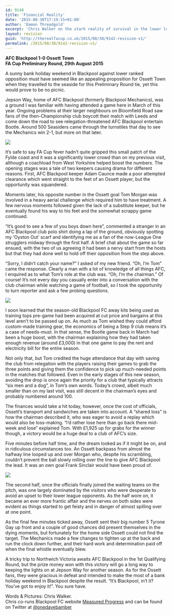 ```yaml
---
id: 9148
title: 'Financial Reality'
date: '2015-08-30T17:19:15+01:00'
author: 'Damon Threadgold'
excerpt: 'Chris Walker on the stark reality of survival in the lower leagues and the finances a Cup run can bring.'
layout: revision
guid: 'http://therealfacup.co.uk/2015/08/30/9142-revision-v1/'
permalink: /2015/08/30/9142-revision-v1/
---
```


**AFC Blackpool 1-0 Ossett Town  
FA Cup Preliminary Round, 29th August 2015**

A sunny bank holiday weekend in Blackpool against lower ranked opposition must have seemed like an appealing proposition for Ossett Town when they travelled to the seaside for this Preliminary Round tie, yet this would prove to be no picnic.

Jepson Way, home of AFC Blackpool (formerly Blackpool Mechanics), was a ground I was familiar with having attended a game here in March of this year. Ongoing problems at their larger neighbours on Bloomfield Road saw fans of the then-Championship club boycott their match with Leeds and come down the road to see relegation-threatened AFC Blackpool entertain Bootle. Around 500 Seasiders came through the turnstiles that day to see the Mechanics win 2-1, but more on that later.

![](https://lh3.googleusercontent.com/-zhZxuQEugqI/VeMbzOfhRkI/AAAAAAAAFfI/aYi1_vGxWEY/s720-Ic42/IMG_2057.jpg)

It’s safe to say FA Cup fever hadn’t quite gripped this small patch of the Fylde coast and it was a significantly lower crowd than on my previous visit, although a coachload from West Yorkshire helped boost the numbers. The opening stages was a tale of two keepers causing drama for different reasons. First, AFC Blackpool keeper Adam Caunce made a poor attempted clearance which went straight to the feet of an Ossett player, but the opportunity was squandered.

Moments later, his opposite number in the Ossett goal Tom Morgan was involved in a heavy aerial challenge which required him to have treatment. A few nervous moments followed given the lack of a substitute keeper, but he eventually found his way to his feet and the somewhat scrappy game continued.

“It’s good to see a few of you boys down here”, commented a stranger in an AFC Blackpool club polo shirt doing a lap of the ground, obviously spotting my ‘Oyston Out’ scarf and identifying me as a fan of the now-League One strugglers midway through the first half. A brief chat about the game so far ensued, with the two of us agreeing it had been a nervy start from the hosts but that they had done well to hold off their opposition from the step above.

“Sorry, I didn’t catch your name?” I asked of my new friend. “Oh, I’m Tom” came the response. Clearly a man with a lot of knowledge of all things AFC, I enquired as to what Tom’s role at the club was. “Oh, I’m the chairman.” Of course! It’s not every day you casually enter into a conversation with the club chairman while watching a game of football, so I took the opportunity to turn reporter and ask a few probing questions.

![](https://lh3.googleusercontent.com/-RHQFEKOhANY/VeMbzDHEldI/AAAAAAAAFe8/Q84YLcwgvbg/s720-Ic42/IMG_2073.jpg)

I soon learned that the season-old Blackpool FC away kits being used as training tops pre-game had been acquired at cut price and bargains at this level aren’t to be passed up on. As much as Tom wished they could afford custom-made training gear, the economics of being a Step 9 club means it’s a case of needs-must. In that sense, the Bootle game back in March had been a huge boost, with the chairman explaining how they had taken enough revenue (around £3,000) in that one game to pay the rent and electricity bill for the entire season.

Not only that, but Tom credited the huge attendance that day with saving the club from relegation with the players raising their games to grab the three points and giving them the confidence to pick up much-needed points in the matches that followed. Even in the early stages of this new season, avoiding the drop is once again the priority for a club that typically attracts “six men and a dog”, in Tom’s own words. Today’s crowd, albeit much smaller than on my last visit, was still decent in the chairman’s eyes and probably numbered around 100.

The finances would take a hit today, however, once the cost of officials, Ossett’s transport and sandwiches are taken into account. A “shared loss” is how the chairman described it, who was eager to avoid a replay which would also be loss-making. “I’d rather lose here than go back there mid-week and lose” explained Tom. With £1,925 up for grabs for the winner though, a victory would be a huge deal to a club of AFC’s size.

Five minutes before half time, and the dream looked as if it might be on, and in ridiculous circumstances too. An Ossett backpass from almost the halfway line looped up and over Morgan who, despite his scrambling, couldn’t prevent the ball slowly rolling over the line to give AFC Blackpool the lead. It was an own goal Frank Sinclair would have been proud of.

![](https://lh3.googleusercontent.com/-uuJRUg8NNLM/VeMbzJGnPmI/AAAAAAAAFfM/gnxi8rCJMlM/s512-Ic42/IMG_2072.jpg)

The second half, once the officials finally joined the waiting teams on the pitch, was one largely dominated by the visitors who were desperate to avoid an upset to their lower league opponents. As the half wore on, it became an ever more frantic affair and the nerves on both sides were evident as things started to get feisty and in danger of almost spilling over at one point.

As the final few minutes ticked away, Ossett sent their big number 5 Tyrone Gay up front and a couple of good chances did present themselves in the dying moments, but fortunately for the home side Ossett could not find the target. The Mechanics made a few changes to tighten up at the back and run the clock down further, and their hard work and determination paid off when the final whistle eventually blew.

A tricky trip to Northwich Victoria awaits AFC Blackpool in the 1st Qualifying Round, but the prize money won with this victory will go a long way to keeping the lights on at Jepson Way for another season. As for the Ossett fans, they were gracious in defeat and intended to make the most of a bank holiday weekend in Blackpool despite the result. “It’s Blackpool, in’t it? You’ve got to enjoy it!”. You sure have.

Words &amp; Pictures: Chris Walker.  
Chris co-runs Blackpool FC website [Measured Progress](http://measuredprogress.co.uk/) and can be found on Twitter at [@onedavebamber](https://twitter.com/onedavebamber)